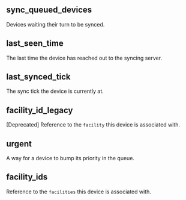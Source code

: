 ## sync_queued_devices

Devices waiting their turn to be synced.

## last_seen_time

The last time the device has reached out to the syncing server.

## last_synced_tick

The sync tick the device is currently at.

## facility_id_legacy

[Deprecated] Reference to the `facility` this device is associated with.

## urgent

A way for a device to bump its priority in the queue.

## facility_ids

Reference to the `facilities` this device is associated with.

